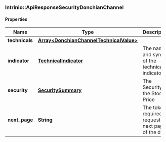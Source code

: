 ### Intrinio::ApiResponseSecurityDonchianChannel

#### Properties
Name | Type | Description | Notes
------------ | ------------- | ------------- | -------------
**technicals** | [**Array&lt;DonchianChannelTechnicalValue&gt;**](DonchianChannelTechnicalValue.md) |  | [optional] 
**indicator** | [**TechnicalIndicator**](TechnicalIndicator.md) | The name and symbol of the technical indicator | [optional] 
**security** | [**SecuritySummary**](SecuritySummary.md) | The Security of the Stock Price | [optional] 
**next_page** | **String** | The token required to request the next page of the data | [optional] 


